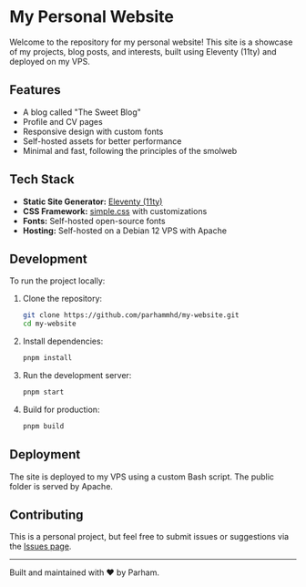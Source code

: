 # My Personal Website

Welcome to the repository for my personal website! This site is a showcase of my projects, blog posts, and interests, built using Eleventy (11ty) and deployed on my VPS.

## Features

- A blog called "The Sweet Blog"
- Profile and CV pages
- Responsive design with custom fonts
- Self-hosted assets for better performance
- Minimal and fast, following the principles of the smolweb

## Tech Stack

- **Static Site Generator:** [Eleventy (11ty)](https://www.11ty.dev/)
- **CSS Framework:** [simple.css](https://simplecss.org/) with customizations
- **Fonts:** Self-hosted open-source fonts
- **Hosting:** Self-hosted on a Debian 12 VPS with Apache

## Development

To run the project locally:

1. Clone the repository:

   ```bash
   git clone https://github.com/parhammhd/my-website.git
   cd my-website

2. Install dependencies:

   ```bash
   pnpm install

3. Run the development server:

   ```bash
   pnpm start

4. Build for production:

   ```bash
   pnpm build

## Deployment

The site is deployed to my VPS using a custom Bash script. The public folder is served by Apache.

## Contributing

This is a personal project, but feel free to submit issues or suggestions via the [Issues page](https://github.com/parhammhd/my-website/issues).

---

Built and maintained with ❤️ by Parham.
